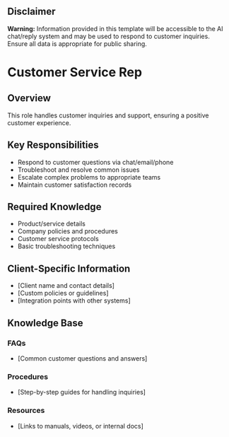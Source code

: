 ## Disclaimer
**Warning:** Information provided in this template will be accessible to the AI chat/reply system and may be used to respond to customer inquiries. Ensure all data is appropriate for public sharing.

# Customer Service Rep

## Overview
This role handles customer inquiries and support, ensuring a positive customer experience.

## Key Responsibilities
- Respond to customer questions via chat/email/phone
- Troubleshoot and resolve common issues
- Escalate complex problems to appropriate teams
- Maintain customer satisfaction records

## Required Knowledge
- Product/service details
- Company policies and procedures
- Customer service protocols
- Basic troubleshooting techniques

## Client-Specific Information
- [Client name and contact details]
- [Custom policies or guidelines]
- [Integration points with other systems]

## Knowledge Base
### FAQs
- [Common customer questions and answers]

### Procedures
- [Step-by-step guides for handling inquiries]

### Resources
- [Links to manuals, videos, or internal docs]